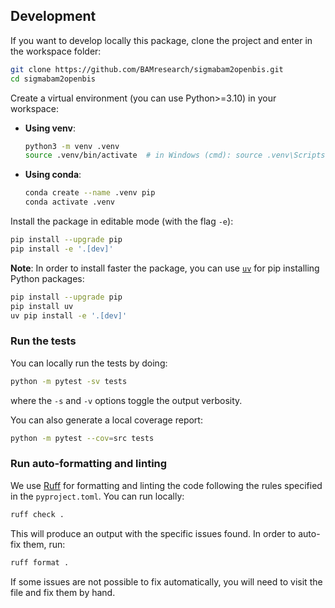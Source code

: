 
<!-- Add description and pip install bash action if you release as a PyPI package -->

## Development

If you want to develop locally this package, clone the project and enter in the workspace folder:

```bash
git clone https://github.com/BAMresearch/sigmabam2openbis.git
cd sigmabam2openbis
```

Create a virtual environment (you can use Python>=3.10) in your workspace:

- **Using venv**:
  ```bash
  python3 -m venv .venv
  source .venv/bin/activate  # in Windows (cmd): source .venv\Scripts\activate
  ```
- **Using conda**:
  ```bash
  conda create --name .venv pip
  conda activate .venv
  ```

Install the package in editable mode (with the flag `-e`):
```bash
pip install --upgrade pip
pip install -e '.[dev]'
```

**Note**: In order to install faster the package, you can use [`uv`](https://docs.astral.sh/uv/) for pip installing Python packages:
```bash
pip install --upgrade pip
pip install uv
uv pip install -e '.[dev]'
```


### Run the tests

You can locally run the tests by doing:

```bash
python -m pytest -sv tests
```

where the `-s` and `-v` options toggle the output verbosity.

You can also generate a local coverage report:

```bash
python -m pytest --cov=src tests
```

### Run auto-formatting and linting

We use [Ruff](https://docs.astral.sh/ruff/) for formatting and linting the code following the rules specified in the `pyproject.toml`. You can run locally:

```bash
ruff check .
```

This will produce an output with the specific issues found. In order to auto-fix them, run:

```bash
ruff format .
```

If some issues are not possible to fix automatically, you will need to visit the file and fix them by hand.
